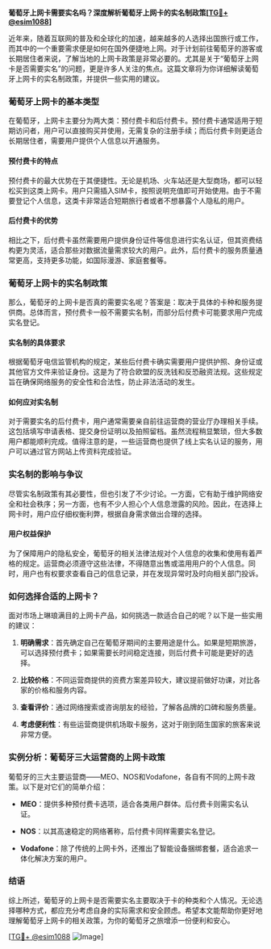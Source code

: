 **葡萄牙上网卡需要实名吗？深度解析葡萄牙上网卡的实名制政策[[TG💪+ @esim1088](https://t.me/s/esim1088)]**

近年来，随着互联网的普及和全球化的加速，越来越多的人选择出国旅行或工作，而其中的一个重要需求便是如何在国外便捷地上网。对于计划前往葡萄牙的游客或长期居住者来说，了解当地的上网卡政策是非常必要的。尤其是关于“葡萄牙上网卡是否需要实名”的问题，更是许多人关注的焦点。这篇文章将为你详细解读葡萄牙上网卡的实名制政策，并提供一些实用的建议。

### 葡萄牙上网卡的基本类型

在葡萄牙，上网卡主要分为两大类：预付费卡和后付费卡。预付费卡通常适用于短期访问者，用户可以直接购买并使用，无需复杂的注册手续；而后付费卡则更适合长期居住者，需要用户提供个人信息以开通服务。

#### 预付费卡的特点

预付费卡的最大优势在于其便捷性。无论是机场、火车站还是大型商场，都可以轻松买到这类上网卡。用户只需插入SIM卡，按照说明充值即可开始使用。由于不需要登记个人信息，这类卡非常适合短期旅行者或者不想暴露个人隐私的用户。

#### 后付费卡的优势

相比之下，后付费卡虽然需要用户提供身份证件等信息进行实名认证，但其资费结构更为灵活，适合那些对数据流量需求较大的用户。此外，后付费卡的服务质量通常更高，支持更多功能，如国际漫游、家庭套餐等。

### 葡萄牙上网卡的实名制政策

那么，葡萄牙的上网卡是否真的需要实名呢？答案是：取决于具体的卡种和服务提供商。总体而言，预付费卡一般不需要实名制，而部分后付费卡可能要求用户完成实名登记。

#### 实名制的具体要求

根据葡萄牙电信监管机构的规定，某些后付费卡确实需要用户提供护照、身份证或其他官方文件来验证身份。这是为了符合欧盟的反洗钱和反恐融资法规。这些规定旨在确保网络服务的安全性和合法性，防止非法活动的发生。

#### 如何应对实名制

对于需要实名的后付费卡，用户通常需要亲自前往运营商的营业厅办理相关手续。这包括填写申请表格、提交身份证明以及拍照留档。虽然流程稍显繁琐，但大多数用户都能顺利完成。值得注意的是，一些运营商也提供了线上实名认证的服务，用户可以通过官方网站上传资料完成验证。

### 实名制的影响与争议

尽管实名制政策有其必要性，但也引发了不少讨论。一方面，它有助于维护网络安全和社会秩序；另一方面，也有不少人担心个人信息泄露的风险。因此，在选择上网卡时，用户应仔细权衡利弊，根据自身需求做出合理的选择。

#### 用户权益保护

为了保障用户的隐私安全，葡萄牙的相关法律法规对个人信息的收集和使用有着严格的规定。运营商必须遵守这些法律，不得随意出售或滥用用户的个人信息。同时，用户也有权要求查看自己的信息记录，并在发现异常时及时向相关部门投诉。

### 如何选择合适的上网卡？

面对市场上琳琅满目的上网卡产品，如何挑选一款适合自己的呢？以下是一些实用的建议：

1. **明确需求**：首先确定自己在葡萄牙期间的主要用途是什么。如果是短期旅游，可以选择预付费卡；如果需要长时间稳定连接，则后付费卡可能是更好的选择。
   
2. **比较价格**：不同运营商提供的资费方案差异较大，建议提前做好功课，对比各家的价格和服务内容。

3. **查看评价**：通过网络搜索或咨询朋友的经验，了解各品牌的口碑和服务质量。

4. **考虑便利性**：有些运营商提供机场取卡服务，这对于刚到陌生国家的旅客来说非常方便。

### 实例分析：葡萄牙三大运营商的上网卡政策

葡萄牙的三大主要运营商——MEO、NOS和Vodafone，各自有不同的上网卡政策。以下是对它们的简单介绍：

- **MEO**：提供多种预付费卡选项，适合各类用户群体。后付费卡则需实名认证。
  
- **NOS**：以其高速稳定的网络著称，后付费卡同样需要实名登记。
  
- **Vodafone**：除了传统的上网卡外，还推出了智能设备捆绑套餐，适合追求一体化解决方案的用户。

### 结语

综上所述，葡萄牙的上网卡是否需要实名主要取决于卡的种类和个人情况。无论选择哪种方式，都应充分考虑自身的实际需求和安全顾虑。希望本文能帮助你更好地理解葡萄牙上网卡的相关政策，为你的葡萄牙之旅增添一份便利和安心。

[[TG💪+ @esim1088](https://t.me/s/esim1088) ![Image](https://i.postimg.cc/4NQfJmqS/Snipaste-2025-05-13-00-14-12.png)]